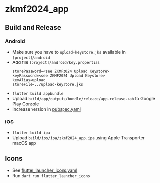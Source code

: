 # zkmf2024_app

## Build and Release
### Android
* Make sure you have to `upload-keystore.jks` available in `[project]/android`
* Add file `[project]/android/key.properties`
  ```
  storePassword=<see ZKMF2024 Upload Keystore>
  keyPassword=<see ZKMF2024 Upload Keystore>
  keyAlias=upload
  storeFile=../upload-keystore.jks
  ```
* `flutter build appbundle`
* Upload `build/app/outputs/bundle/release/app-release.aab` to Google Play Console
* Increase version in [pubspec.yaml](pubspec.yaml)

### iOS
* `flutter build ipa`
* Upload `build/ios/ipa/zkmf2024_app.ipa` using Apple Transporter macOS app

## Icons
* See [flutter_launcher_icons.yaml](flutter_launcher_icons.yaml)
* Run `dart run flutter_launcher_icons`
